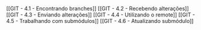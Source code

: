 [[GIT - 4.1 - Encontrando branches]]
[[GIT - 4.2 - Recebendo alterações]]
[[GIT - 4.3 - Enviando alterações]]
[[GIT - 4.4 - Utilizando o remote]]
[[GIT - 4.5 - Trabalhando com submódulos]]
[[GIT - 4.6 - Atualizando submódulo]]